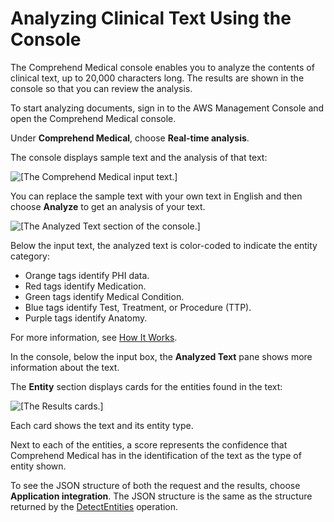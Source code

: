 # Analyzing Clinical Text Using the Console<a name="get-started-med-console-analysis"></a>

The Comprehend Medical console enables you to analyze the contents of clinical text, up to 20,000 characters long\. The results are shown in the console so that you can review the analysis\.

To start analyzing documents, sign in to the AWS Management Console and open the Comprehend Medical console\.

Under **Comprehend Medical**, choose **Real\-time analysis**\.

The console displays sample text and the analysis of that text: 

![\[The Comprehend Medical input text.\]](http://docs.aws.amazon.com/comprehend/latest/dg/images/gs-cm-image-1.png)

You can replace the sample text with your own text in English and then choose **Analyze** to get an analysis of your text\.

![\[The Analyzed Text section of the console.\]](http://docs.aws.amazon.com/comprehend/latest/dg/images/gs-cm-image-2.png)

Below the input text, the analyzed text is color\-coded to indicate the entity category:
+ Orange tags identify PHI data\.
+ Red tags identify Medication\.
+ Green tags identify Medical Condition\.
+ Blue tags identify Test, Treatment, or Procedure \(TTP\)\.
+ Purple tags identify Anatomy\.

For more information, see [How It Works](how-medical-works.md)\.

In the console, below the input box, the **Analyzed Text** pane shows more information about the text\.

The **Entity** section displays cards for the entities found in the text:

![\[The Results cards.\]](http://docs.aws.amazon.com/comprehend/latest/dg/images/gs-cm-image-3.png)

Each card shows the text and its entity type\.

Next to each of the entities, a score represents the confidence that Comprehend Medical has in the identification of the text as the type of entity shown\.

To see the JSON structure of both the request and the results, choose **Application integration**\. The JSON structure is the same as the structure returned by the [DetectEntities](API_medical_DetectEntities.md) operation\.